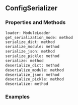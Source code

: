 ## <a id="RynLib.RynUtils.ConfigManager.ConfigSerializer">ConfigSerializer</a>


### Properties and Methods
```python
loader: ModuleLoader
get_serialization_mode: method
serialize_dict: method
serialize_module: method
serialize_json: method
serialize_pickle: method
serialize: method
deserialize_dict: method
deserialize_module: method
deserialize_json: method
deserialize_pickle: method
deserialize: method
```


### Examples
